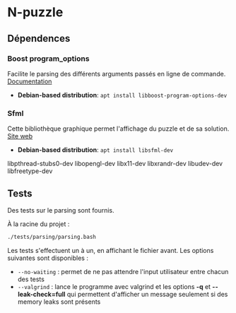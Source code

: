 # N-puzzle

## Dépendences

### Boost program_options

Facilite le parsing des différents arguments passés en ligne de commande.
[Documentation](https://www.boost.org/doc/libs/1_75_0/doc/html/program_options.html)

- **Debian-based distribution**: `apt install libboost-program-options-dev`

### Sfml

Cette bibliothèque graphique permet l'affichage du puzzle et de sa solution.
[Site web](https://www.sfml-dev.org/index.php)

- **Debian-based distribution**: `apt install libsfml-dev`
  
libpthread-stubs0-dev
libopengl-dev
libx11-dev
libxrandr-dev
libudev-dev
libfreetype-dev
<!-- libopenal-dev libvorbis-dev libflac-dev -->

## Tests

Des tests sur le parsing sont fournis.

À la racine du projet :

```bash
./tests/parsing/parsing.bash
```

Les tests s'effectuent un à un, en affichant le fichier avant. Les options suivantes sont disponibles :

- `--no-waiting` : permet de ne pas attendre l'input utilisateur entre chacun des tests
- `--valgrind` : lance le programme avec valgrind et les options **-q** et **--leak-check=full** qui permettent d'afficher un message seulement si des memory leaks sont présents
